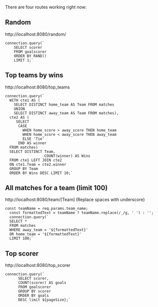 There are four routes working right now:

## Random
http://localhost:8080/random/
```
connection.query(`
    SELECT scorer 
    FROM goalscorer 
    ORDER BY RAND() 
    LIMIT 1;`
```
## Top teams by wins
http://localhost:8080/top_teams
```
connection.query(`
  WITH cte1 AS (
    SELECT DISTINCT home_team AS Team FROM matches
    UNION
    SELECT DISTINCT away_team AS Team FROM matches),
  cte2 AS (
     SELECT
      CASE
        WHEN home_score > away_score THEN home_team
        WHEN home_score < away_score THEN away_team
        ELSE 'Tie'
      END AS winner
  FROM matches)
  SELECT DISTINCT Team,
                  COUNT(winner) AS Wins
  FROM cte1 LEFT JOIN cte2
  ON cte1.Team = cte2.winner
  GROUP BY Team
  ORDER BY Wins DESC LIMIT 10;`
```
## All matches for a team (limit 100)
http://localhost:8080/team/[Team] 
(Replace spaces with underscore)
```
const teamName = req.params.team_name;
  const formattedText = teamName ? teamName.replace(/_/g, ' ') : '';
  connection.query(`
  SELECT *
  FROM matches
  WHERE away_team = '${formattedText}'
  OR home_team = '${formattedText}'
  LIMIT 100;`
```
## Top scorer
http://localhost:8080/top_scorer
```
connection.query(`
      SELECT scorer, 
      COUNT(scorer) AS goals 
      FROM goalscorer 
      GROUP BY scorer 
      ORDER BY goals 
      DESC limit ${pageSize};`
```


